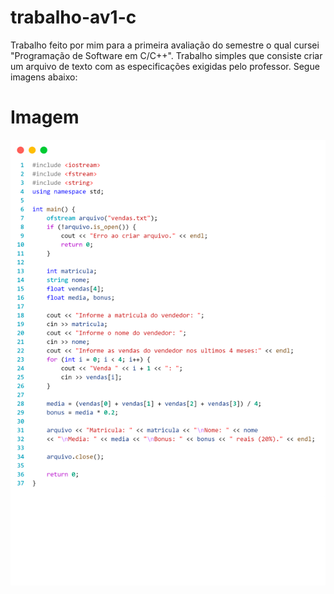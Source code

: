 # trabalho-av1-c

Trabalho feito por mim para a primeira avaliação do semestre o qual cursei "Programação de Software em C/C++". Trabalho simples que consiste criar um arquivo de texto com as especificações exigidas pelo professor. Segue imagens abaixo:

# Imagem

![image](https://github.com/guusebumps/trabalho-av1-c/blob/main/code.png)

